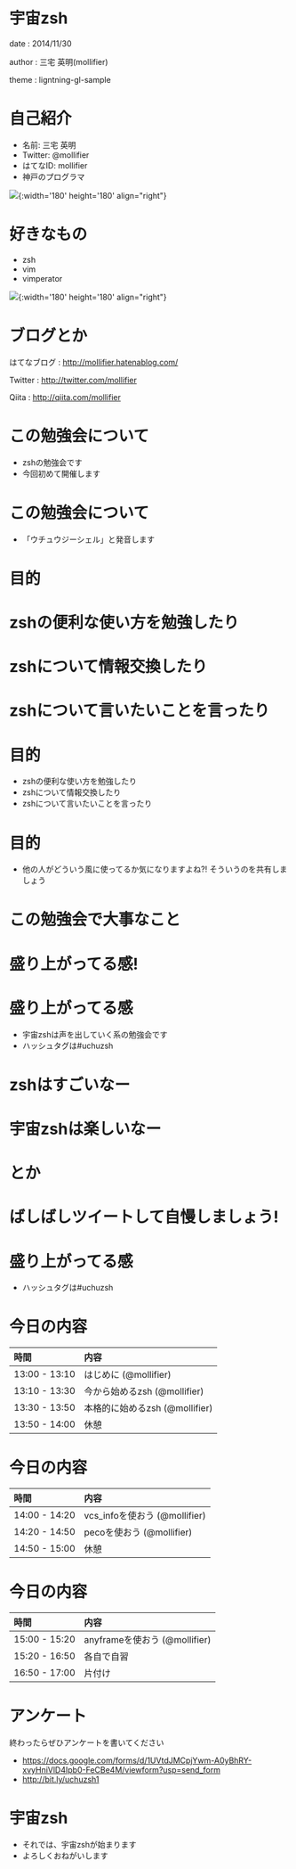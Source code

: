 # 宇宙zsh

date
:  2014/11/30

author
:   三宅 英明(mollifier)

theme
:   ligntning-gl-sample

# 自己紹介

- 名前: 三宅 英明
- Twitter: @mollifier
- はてなID: mollifier
- 神戸のプログラマ

![](images/usagi-kao-kiritori.png){:width='180' height='180' align="right"}

# 好きなもの
- zsh
- vim
- vimperator

![](images/usagi-kao-kiritori.png){:width='180' height='180' align="right"}

# ブログとか
はてなブログ
:    http://mollifier.hatenablog.com/

Twitter
:    http://twitter.com/mollifier

Qiita
:    http://qiita.com/mollifier


# この勉強会について
- zshの勉強会です
- 今回初めて開催します

# この勉強会について
- 「ウチュウジーシェル」と発音します

# 目的

# zshの便利な使い方を勉強したり

# zshについて情報交換したり

# zshについて言いたいことを言ったり

# 目的
- zshの便利な使い方を勉強したり
- zshについて情報交換したり
- zshについて言いたいことを言ったり

# 目的
- 他の人がどういう風に使ってるか気になりますよね?! そういうのを共有しましょう

# この勉強会で大事なこと

# 盛り上がってる感!

# 盛り上がってる感
- 宇宙zshは声を出していく系の勉強会です
- ハッシュタグは#uchuzsh

# zshはすごいなー

# 宇宙zshは楽しいなー

# とか

# ばしばしツイートして自慢しましょう!

# 盛り上がってる感
- ハッシュタグは#uchuzsh


# 今日の内容

|時間|内容|
|:---|:---|
|13:00 - 13:10|はじめに (@mollifier)|
|13:10 - 13:30|今から始めるzsh (@mollifier)|
|13:30 - 13:50|本格的に始めるzsh (@mollifier)|
|13:50 - 14:00|休憩|

# 今日の内容

|時間|内容|
|:---|:---|
|14:00 - 14:20|vcs_infoを使おう (@mollifier)|
|14:20 - 14:50|pecoを使おう (@mollifier)|
|14:50 - 15:00|休憩|

# 今日の内容

|時間|内容|
|:---|:---|
|15:00 - 15:20|anyframeを使おう (@mollifier)|
|15:20 - 16:50|各自で自習|
|16:50 - 17:00|片付け|

# アンケート
終わったらぜひアンケートを書いてください

- https://docs.google.com/forms/d/1UVtdJMCpjYwm-A0yBhRY-xvyHniVlD4Ipb0-FeCBe4M/viewform?usp=send_form
- http://bit.ly/uchuzsh1

# 宇宙zsh
- それでは、宇宙zshが始まります
- よろしくおねがいします


